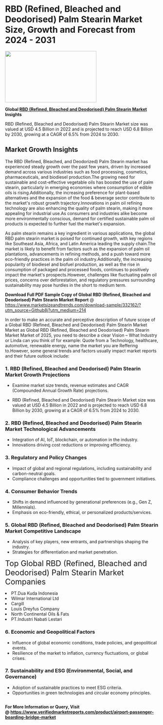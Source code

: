 <H1>RBD (Refined, Bleached and Deodorised) Palm Stearin Market Size, Growth and Forecast from 2024 - 2031</H1><img class="aligncenter size-medium wp-image-584254" src="https://thirdeyenews.in/wp-content/uploads/2024/09/Global-Market-Research-300x168.jpeg" alt="" width="300" height="168" /><p><strong>Global&nbsp;<a href="https://www.marketsizeandtrends.com/download-sample/332162/?utm_source=Github8j?utm_medium=214">RBD (Refined, Bleached and Deodorised) Palm Stearin Market</a> Insights</strong></p><p>RBD (Refined, Bleached and Deodorised) Palm Stearin Market size was valued at USD 4.5 Billion in 2022 and is projected to reach USD 6.8 Billion by 2030, growing at a CAGR of 6.5% from 2024 to 2030.</p><p><h2>Market Growth Insights</h2> <p>The RBD (Refined, Bleached, and Deodorized) Palm Stearin market has experienced steady growth over the past few years, driven by increased demand across various industries such as food processing, cosmetics, pharmaceuticals, and biodiesel production.The growing need for sustainable and cost-effective vegetable oils has boosted the use of palm stearin, particularly in emerging economies where consumption of edible oils is rising.Additionally, the increasing preference for plant-based alternatives and the expansion of the food & beverage sector contribute to the market's robust growth trajectory.Innovations in palm oil refining technology are also enhancing the quality of palm stearin, making it more appealing for industrial use.As consumers and industries alike become more environmentally conscious, demand for certified sustainable palm oil products is expected to further fuel the market's expansion.</p> <p>As palm stearin remains a key ingredient in various applications, the global RBD palm stearin market is poised for continued growth, with key regions like Southeast Asia, Africa, and Latin America leading the supply chain.The market is likely to benefit from factors such as the expansion of palm oil plantations, advancements in refining methods, and a push toward more eco-friendly practices in the palm oil industry.Additionally, the increasing popularity of biodiesel and biofuel production, as well as the rise in consumption of packaged and processed foods, continues to positively impact the market's prospects.However, challenges like fluctuating palm oil prices, concerns over deforestation, and regulatory pressures surrounding sustainability may pose hurdles in the short to medium term.</p> <p><span class=""><strong>Download Full PDF Sample Copy of Global RBD (Refined, Bleached and Deodorised) Palm Stearin Market Report</strong> @ <a href="https://www.marketsizeandtrends.com/download-sample/332162/?utm_source=Github8j?utm_medium=214" target="_blank">https://www.marketsizeandtrends.com/download-sample/332162/?utm_source=Github8j?utm_medium=214</a></span></p><p>In order to make an accurate and perceptive description of future scope of a Global&nbsp;RBD (Refined, Bleached and Deodorised) Palm Stearin Market Market as Global&nbsp;RBD (Refined, Bleached and Deodorised) Palm Stearin Market Market of 2025, you need to describe a clear Vision &ndash; What Industry or Linda can you think of for example: Quote from a Technology, healthcare, automotive, renewable energy, name the market you are Reffering to.However, some general trends and factors usually impact market reports and their future outlook include:</p><h3>1.&nbsp;<strong>RBD (Refined, Bleached and Deodorised) Palm Stearin Market Growth Projections</strong></h3><ul><li>Examine market size trends, revenue estimates and CAGR (Compounded Annual Growth Rate) projections.</li><li><p>RBD (Refined, Bleached and Deodorised) Palm Stearin Market size was valued at USD 4.5 Billion in 2022 and is projected to reach USD 6.8 Billion by 2030, growing at a CAGR of 6.5% from 2024 to 2030.</p></li></ul><h3>2.&nbsp;<strong>RBD (Refined, Bleached and Deodorised) Palm Stearin Market Technological Advancements</strong></h3><ul><li>Integration of AI, IoT, blockchain, or automation in the industry.</li><li>Innovations driving cost reductions or improving efficiency.</li></ul><h3>3.&nbsp;<strong>Regulatory and Policy Changes</strong></h3><ul><li>Impact of global and regional regulations, including sustainability and carbon-neutral goals.</li><li>Compliance challenges and opportunities tied to government initiatives.</li></ul><h3>4.&nbsp;<strong>Consumer Behavior Trends</strong></h3><ul><li>Shifts in demand influenced by generational preferences (e.g., Gen Z, Millennials).</li><li>Emphasis on eco-friendly, ethical, or personalized products/services.</li></ul><h3>5.&nbsp;<strong>Global RBD (Refined, Bleached and Deodorised) Palm Stearin Market Competitive Landscape</strong></h3><ul><li>Analysis of key players, new entrants, and partnerships shaping the industry.</li><li>Strategies for differentiation and market penetration.</li></ul><p data-pm-slice="1 1 []"><span style="color: inherit; font-family: inherit; font-size: 25px;">Top Global RBD (Refined, Bleached and Deodorised) Palm Stearin Market Companies</span></p><div class="" data-test-id=""><p><li>PT.Dua Kuda Indonesia</li><li> Wilmar International Ltd</li><li> Cargill</li><li> Louis Dreyfus Company</li><li> North Continental Oils & Fats</li><li> PT.Industri Nabati Lestari</li></p></div><h3>6.&nbsp;<strong>Economic and Geopolitical Factors</strong></h3><ul><li>Influence of global economic conditions, trade policies, and geopolitical events.</li><li>Resilience of the market to inflation, currency fluctuations, or global crises.</li></ul><h3>7.&nbsp;<strong>Sustainability and ESG (Environmental, Social, and Governance)</strong></h3><ul><li>Adoption of sustainable practices to meet ESG criteria.</li><li>Opportunities in green technologies and circular economy principles.</li></ul><h2><strong style="font-size: 14px;">For More Information or Query, Visit @&nbsp;</strong><a style="background-color: #ffffff; font-size: 14px;" href="https://www.marketsizeandtrends.com/report/rbd-refined-bleached-and-deodorised-palm-stearin-market/" target="_blank">https://www.verifiedmarketreports.com/product/airport-passenger-boarding-bridge-market</a></h2>